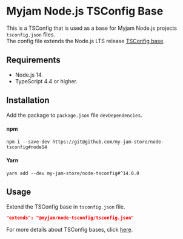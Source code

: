 # Myjam Node.js TSConfig Base

This is a TSConfig that is used as a base for Myjam Node.js projects `tsconfig.json` files.  
The config file extends the Node.js LTS release [TSConfig base](https://www.npmjs.com/package/@tsconfig/node14).

## Requirements

- Node.js 14.
- TypeScript 4.4 or higher.

## Installation

Add the package to `package.json` file `devDependencies`.

#### npm
```shell
npm i --save-dev https://git@github.com/my-jam-store/node-tsconfig#node14
```

#### Yarn
```shell
yarn add --dev my-jam-store/node-tsconfig#^14.0.0
```

## Usage

Extend the TSConfig base in `tsconfig.json` file.

```json
"extends": "@myjam/node-tsconfig/tsconfig.json"
```

For more details about TSConfig bases, click [here](https://www.typescriptlang.org/docs/handbook/tsconfig-json.html#tsconfig-bases).
